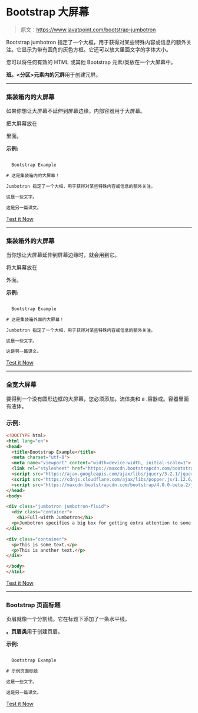 # Bootstrap 大屏幕

> 原文：<https://www.javatpoint.com/bootstrap-jumbotron>

Bootstrap jumbotron 指定了一个大框，用于获得对某些特殊内容或信息的额外关注。它显示为带有圆角的灰色方框。它还可以放大里面文字的字体大小。

您可以将任何有效的 HTML 或其他 Bootstrap 元素/类放在一个大屏幕中。

**班。<分区>元素内的冗屏**用于创建冗屏。

* * *

### 集装箱内的大屏幕

如果你想让大屏幕不延伸到屏幕边缘，内部容器用于大屏幕。

把大屏幕放在

里面。

**示例:**

```html

  Bootstrap Example

# 这是集装箱内的大屏幕！

Jumbotron 指定了一个大框，用于获得对某些特殊内容或信息的额外关注。

这是一些文字。

这是另一篇课文。

```

[Test it Now](https://www.javatpoint.com/oprweb/test.jsp?filename=bootstrapjumbortron1)

* * *

### 集装箱外的大屏幕

当你想让大屏幕延伸到屏幕边缘时，就会用到它。

将大屏幕放在

外面。

**示例:**

```html

  Bootstrap Example

# 这是集装箱外面的大屏幕！

Jumbotron 指定了一个大框，用于获得对某些特殊内容或信息的额外关注。

这是一些文字。

这是另一篇课文。

```

[Test it Now](https://www.javatpoint.com/oprweb/test.jsp?filename=bootstrapjumbortron2)

* * *

### 全宽大屏幕

要得到一个没有圆形边框的大屏幕，您必须添加。流体类和 a .容器或。容器里面有液体。

### 示例:

```html
<!DOCTYPE html>
<html lang="en">
<head>
  <title>Bootstrap Example</title>
  <meta charset="utf-8">
  <meta name="viewport" content="width=device-width, initial-scale=1">
  <link rel="stylesheet" href="https://maxcdn.bootstrapcdn.com/bootstrap/4.0.0-beta.2/css/bootstrap.min.css">
  <script src="https://ajax.googleapis.com/ajax/libs/jquery/3.2.1/jquery.min.js"></script>
  <script src="https://cdnjs.cloudflare.com/ajax/libs/popper.js/1.12.6/umd/popper.min.js"></script>
  <script src="https://maxcdn.bootstrapcdn.com/bootstrap/4.0.0-beta.2/js/bootstrap.min.js"></script>
</head>
<body>

<div class="jumbotron jumbotron-fluid">
  <div class="container">
    <h1>Full-width Jumbotron</h1>        
  <p>Jumbotron specifies a big box for getting extra attention to some special content or information.</p>
</div>

<div class="container">
  <p>This is some text.</p>      
  <p>This is another text.</p>      
</div>

</body>
</html>

```

[Test it Now](https://www.javatpoint.com/oprweb/test.jsp?filename=bootstrap4jumbotran)

* * *

### Bootstrap 页面标题

页眉就像一个分割线。它在标题下添加了一条水平线。

**。页眉类**用于创建页眉。

**示例:**

```html

  Bootstrap Example

# 示例页面标题

这是一些文字。

这是另一篇课文。

```

[Test it Now](https://www.javatpoint.com/oprweb/test.jsp?filename=bootstrapjumbortron3)